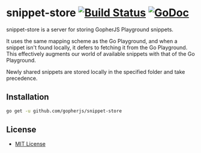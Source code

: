 # snippet-store [![Build Status](https://travis-ci.org/gopherjs/snippet-store.svg?branch=master)](https://travis-ci.org/gopherjs/snippet-store) [![GoDoc](https://godoc.org/github.com/gopherjs/snippet-store?status.svg)](https://godoc.org/github.com/gopherjs/snippet-store)

snippet-store is a server for storing GopherJS Playground snippets.

It uses the same mapping scheme as the Go Playground, and when a snippet isn't found locally,
it defers to fetching it from the Go Playground. This effectively augments our world of available
snippets with that of the Go Playground.

Newly shared snippets are stored locally in the specified folder and take precedence.

Installation
------------

```bash
go get -u github.com/gopherjs/snippet-store
```

License
-------

- [MIT License](http://opensource.org/licenses/mit-license.php)
